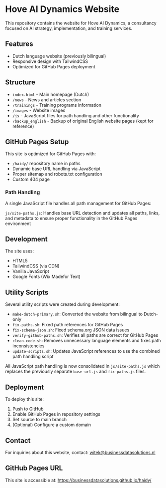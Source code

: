 # Hove AI Dynamics Website

This repository contains the website for Hove AI Dynamics, a consultancy focused on AI strategy, implementation, and training services.

## Features

- Dutch language website (previously bilingual)
- Responsive design with TailwindCSS
- Optimized for GitHub Pages deployment

## Structure

- `index.html` - Main homepage (Dutch)
- `/news` - News and articles section
- `/trainings` - Training programs information
- `/images` - Website images
- `/js` - JavaScript files for path handling and other functionality
- `/backup_english` - Backup of original English website pages (kept for reference)

## GitHub Pages Setup

This site is optimized for GitHub Pages with:

- `/haidy/` repository name in paths
- Dynamic base URL handling via JavaScript
- Proper sitemap and robots.txt configuration
- Custom 404 page

### Path Handling

A single JavaScript file handles all path management for GitHub Pages:

`js/site-paths.js`: Handles base URL detection and updates all paths, links, and metadata to ensure proper functionality in the GitHub Pages environment

## Development

The site uses:

- HTML5
- TailwindCSS (via CDN)
- Vanilla JavaScript
- Google Fonts (Wix Madefor Text)

## Utility Scripts

Several utility scripts were created during development:

- `make-dutch-primary.sh`: Converted the website from bilingual to Dutch-only
- `fix-paths.sh`: Fixed path references for GitHub Pages
- `fix-schema-json.sh`: Fixed schema.org JSON data issues
- `verify-github-paths.sh`: Verifies all paths are correct for GitHub Pages
- `clean-code.sh`: Removes unnecessary language elements and fixes path inconsistencies
- `update-scripts.sh`: Updates JavaScript references to use the combined path handling script

All JavaScript path handling is now consolidated in `js/site-paths.js` which replaces the previously separate `base-url.js` and `fix-paths.js` files.

## Deployment

To deploy this site:

1. Push to GitHub
2. Enable GitHub Pages in repository settings
3. Set source to main branch
4. (Optional) Configure a custom domain

## Contact

For inquiries about this website, contact:
witek@businessdatasolutions.nl

## GitHub Pages URL

This site is accessible at:
https://businessdatasolutions.github.io/haidy/